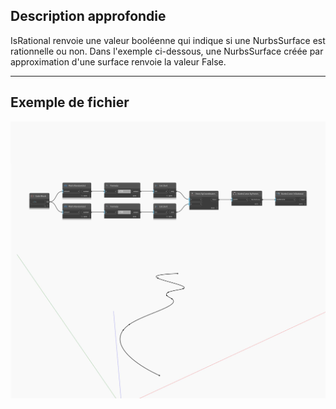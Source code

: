 ## Description approfondie
IsRational renvoie une valeur booléenne qui indique si une NurbsSurface est rationnelle ou non. Dans l'exemple ci-dessous, une NurbsSurface créée par approximation d'une surface renvoie la valeur False.
___
## Exemple de fichier

![IsRational](./Autodesk.DesignScript.Geometry.NurbsCurve.IsRational_img.jpg)

